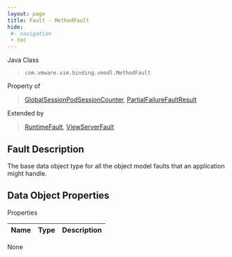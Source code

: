 ```yaml
---
layout: page
title: Fault - MethodFault
hide:
 #- navigation
 - toc
---
```


  
  
  



Java Class  
> `com.vmware.vim.binding.vmodl.MethodFault`

Property of  
> [GlobalSessionPodSessionCounter](vdi.users.GlobalSessionQueryService.PodSessionCounter.md#field_detail), [PartialFailureFaultResult](vdi.fault.PartialFailureFault.PartialFailureFaultResult.md#field_detail)

Extended by  
> [RuntimeFault](vmodl.RuntimeFault.md), [ViewServerFault](vdi.fault.ViewServerFault.md)


## Fault Description 

The base data object type for all the object model faults that an application might handle. 

## Data Object Properties

Properties

Name |  Type |  Description   
---|---|---  
None  
  
  
  
  
  
